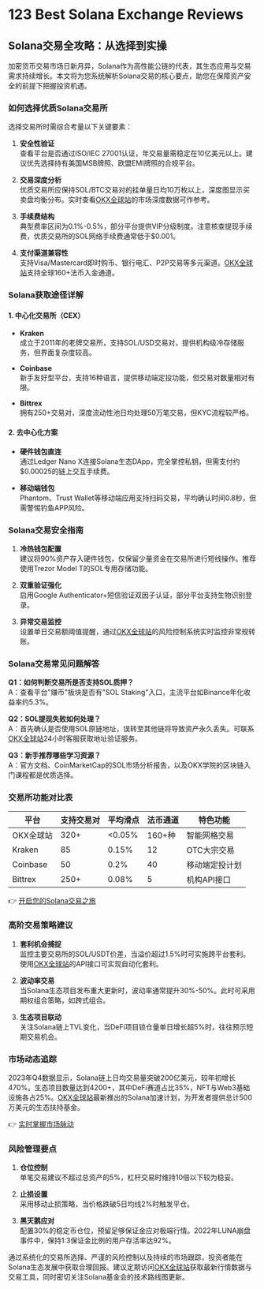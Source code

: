 # 123 Best Solana Exchange Reviews

## Solana交易全攻略：从选择到实操

加密货币交易市场日新月异，Solana作为高性能公链的代表，其生态应用与交易需求持续增长。本文将为您系统解析Solana交易的核心要点，助您在保障资产安全的前提下把握投资机遇。

### 如何选择优质Solana交易所

选择交易所时需综合考量以下关键要素：

1. **安全性验证**  
   查看平台是否通过ISO/IEC 27001认证，年交易量需稳定在10亿美元以上。建议优先选择持有美国MSB牌照、欧盟EMI牌照的合规平台。

2. **交易深度分析**  
   优质交易所应保持SOL/BTC交易对的挂单量日均10万枚以上，深度图显示买卖盘均衡分布。实时查看[OKX全球站](https://bit.ly/okx_welcome)的市场深度数据可作参考。

3. **手续费结构**  
   典型费率区间为0.1%-0.5%，部分平台提供VIP分级制度。注意核查提现手续费，优质交易所的SOL网络手续费通常低于$0.001。

4. **支付渠道兼容性**  
   支持Visa/Mastercard即时购币、银行电汇、P2P交易等多元渠道。[OKX全球站](https://bit.ly/okx_welcome)支持全球160+法币入金通道。

### Solana获取途径详解

#### 1. 中心化交易所（CEX）
- **Kraken**  
  成立于2011年的老牌交易所，支持SOL/USD交易对，提供机构级冷存储服务，但界面复杂度较高。
  
- **Coinbase**  
  新手友好型平台，支持16种语言，提供移动端定投功能，但交易对数量相对有限。

- **Bittrex**  
  拥有250+交易对，深度流动性池日均处理50万笔交易，但KYC流程较严格。

#### 2. 去中心化方案
- **硬件钱包直连**  
  通过Ledger Nano X连接Solana生态DApp，完全掌控私钥，但需支付约$0.00025的链上交互手续费。

- **移动端钱包**  
  Phantom、Trust Wallet等移动端应用支持扫码交易，平均确认时间0.8秒，但需警惕钓鱼APP风险。

### Solana交易安全指南

1. **冷热钱包配置**  
   建议将90%资产存入硬件钱包，仅保留少量资金在交易所进行短线操作。推荐使用Trezor Model T的SOL专用存储功能。

2. **双重验证强化**  
   启用Google Authenticator+短信验证双因子认证，部分平台支持生物识别登录。

3. **异常交易监控**  
   设置单日交易额阈值提醒，通过[OKX全球站](https://bit.ly/okx_welcome)的风险控制系统实时监控非常规转账。

### Solana交易常见问题解答

**Q1：如何判断交易所是否支持SOL质押？**  
A：查看平台"赚币"板块是否有"SOL Staking"入口，主流平台如Binance年化收益率约5.3%。

**Q2：SOL提现失败如何处理？**  
A：首先确认是否使用SOL原链地址，误转至其他链将导致资产永久丢失。可联系[OKX全球站](https://bit.ly/okx_welcome)24小时客服获取地址验证服务。

**Q3：新手推荐哪些学习资源？**  
A：官方文档、CoinMarketCap的SOL市场分析报告，以及OKX学院的区块链入门课程都是优质选择。

### 交易所功能对比表

| 平台       | 支持交易对 | 平均滑点 | 法币通道 | 特色功能               |
|------------|------------|----------|----------|------------------------|
| OKX全球站  | 320+       | <0.05%   | 160+种   | 智能网格交易           |
| Kraken     | 85         | 0.15%    | 12       | OTC大宗交易           |
| Coinbase   | 50         | 0.2%     | 40       | 移动端定投计划         |
| Bittrex    | 250+       | 0.08%    | 5        | 机构API接口           |

👉 [开启您的Solana交易之旅](https://bit.ly/okx_welcome)

### 高阶交易策略建议

1. **套利机会捕捉**  
   监控主要交易所的SOL/USDT价差，当溢价超过1.5%时可实施跨平台套利。使用[OKX全球站](https://bit.ly/okx_welcome)的API接口可实现自动化套利。

2. **波动率交易**  
   当Solana生态项目发布重大更新时，波动率通常提升30%-50%。此时可采用期权组合策略，如跨式组合。

3. **生态项目联动**  
   关注Solana链上TVL变化，当DeFi项目锁仓量单日增长超5%时，往往预示短期交易机会。

### 市场动态追踪

2023年Q4数据显示，Solana链上日均交易量突破200亿美元，较年初增长470%。生态项目数量达到4200+，其中DeFi赛道占比35%，NFT与Web3基础设施各占25%。[OKX全球站](https://bit.ly/okx_welcome)最新推出的Solana加速计划，为开发者提供总计500万美元的生态扶持基金。

👉 [实时掌握市场脉动](https://bit.ly/okx_welcome)

### 风险管理要点

1. **仓位控制**  
   单笔交易建议不超过总资产的5%，杠杆交易时维持10倍以下较为稳妥。

2. **止损设置**  
   采用移动止损策略，当价格跌破5日均线2%时触发平仓。

3. **黑天鹅应对**  
   配置30%的稳定币仓位，预留足够保证金应对极端行情。2022年LUNA崩盘事件中，保持1:3保证金比例的用户存活率达92%。

通过系统化的交易所选择、严谨的风险控制以及持续的市场跟踪，投资者能在Solana生态发展中获取合理回报。建议定期访问[OKX全球站](https://bit.ly/okx_welcome)获取最新行情数据与交易工具，同时密切关注Solana基金会的技术路线图更新。